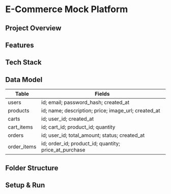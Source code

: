 # E-Commerce Mock Platform

## Project Overview

## Features

## Tech Stack
## Data Model

| Table       | Fields                                                          |
|-------------|-----------------------------------------------------------------|
| users       | id; email; password_hash; created_at                            |
| products    | id; name; description; price; image_url; created_at             |
| carts       | id; user_id; created_at                                         |
| cart_items  | id; cart_id; product_id; quantity                               |
| orders      | id; user_id; total_amount; status; created_at                   |
| order_items | id; order_id; product_id; quantity; price_at_purchase           |


## Folder Structure

## Setup & Run
